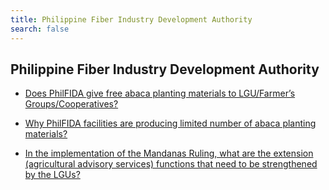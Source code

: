 ```yaml
---
title: Philippine Fiber Industry Development Authority
search: false
---
```


## Philippine Fiber Industry Development Authority


 - [Does PhilFIDA give free abaca planting materials to LGU/Farmer’s Groups/Cooperatives?](/fy-2022-plan-and-budget/philippine-fiber-industry-development-authority/does-philfida-give-free-abaca-planting-materials-to-lgufarmer's-groupscooperatives)
    
 - [Why PhilFIDA facilities are producing limited number of abaca planting materials?](/fy-2022-plan-and-budget/philippine-fiber-industry-development-authority/why-philfida-facilities-are-producing-limited-number-of-abaca-planting-materials)
    
 - [In the implementation of the Mandanas Ruling, what are the extension (agricultural advisory services) functions that need to be strengthened by the LGUs?](/fy-2022-plan-and-budget/philippine-fiber-industry-development-authority/in-the-implementation-of-the-mandanas-ruling-what-are-the-extension-(agricultural-advisory-services))
    
